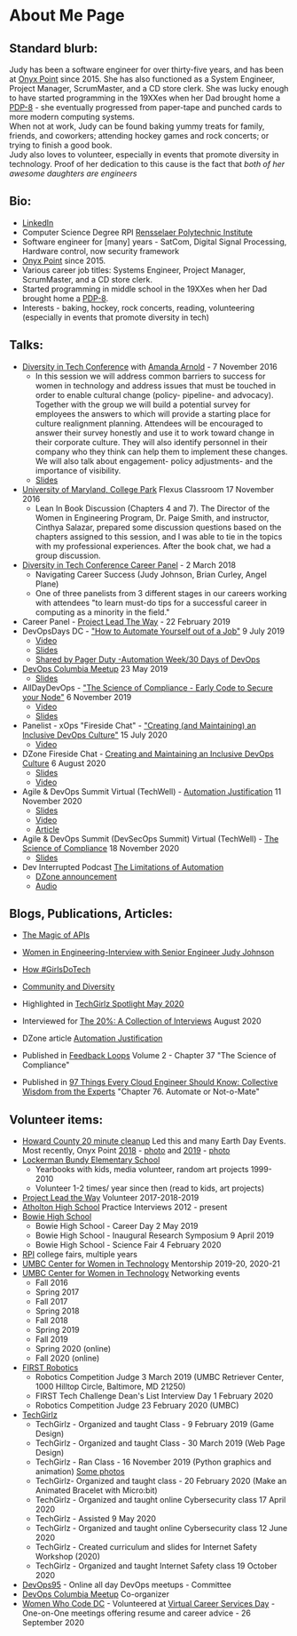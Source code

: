 # About Me Page

## Standard blurb:
Judy has been a software engineer for over thirty-five years, and has been at [Onyx Point](https://www.onyxpoint.com/) since 2015. 
She has also functioned as a System Engineer, Project Manager, ScrumMaster, and a CD store clerk. 
She was lucky enough to have started programming in the 19XXes when her Dad brought home a [PDP-8](https://en.wikipedia.org/wiki/PDP-8) - she eventually progressed from paper-tape and punched cards to more modern computing systems.  
When not at work, Judy can be found baking yummy treats for family, friends, and coworkers; attending hockey games and rock concerts; or trying to finish a good book.  
Judy also loves to volunteer, especially in events that promote diversity in technology. 
Proof of her dedication to this cause is the fact that _both of her awesome daughters are engineers_



## Bio:
* [LinkedIn](https://www.linkedin.com/in/judyfinkjohnson/)
* Computer Science Degree RPI [Rensselaer Polytechnic Institute](https://rpi.edu/)
* Software engineer for [many] years - SatCom, Digital Signal Processing, Hardware control, now security framework
* [Onyx Point](https://www.onyxpoint.com/) since 2015. 
* Various career job titles: Systems Engineer, Project Manager, ScrumMaster, and a CD store clerk. 
* Started programming in middle school in the 19XXes when her Dad brought home a [PDP-8](https://en.wikipedia.org/wiki/PDP-8).
* Interests - baking, hockey, rock concerts, reading, volunteering (especially in events that promote diversity in tech)

## Talks:
* [Diversity in Tech Conference](https://inclusion.cs.umd.edu/events/diversity/2016#collapse-2-15) with [Amanda Arnold](https://github.com/MandyPoppins) - 7 November 2016
  * In this session we will address common barriers to success for women in technology and address issues that must be touched in order to enable cultural change (policy- pipeline- and advocacy). Together with the group we will build a potential survey for employees the answers to which will provide a starting place for culture realignment planning. Attendees will be encouraged to answer their survey honestly and use it to work toward change in their corporate culture. They will also identify personnel in their company who they think can help them to implement these changes. We will also talk about engagement- policy adjustments- and the importance of visibility.
  * [Slides](https://github.com/judyj/Diversity-In-Tech/blob/master/Lead%20the%20Charge.pdf)
* [University of Maryland, College Park](https://www.umd.edu/) Flexus Classroom  17 November 2016
  * Lean In Book Discussion (Chapters 4 and 7). The Director of the Women in Engineering Program, Dr. Paige Smith, and instructor, Cinthya Salazar, prepared some discussion questions based on the chapters assigned to this session, and I was able to tie in the topics with my professional experiences. After the book chat, we had a group discussion.
* [Diversity in Tech Conference Career Panel](https://inclusion.cs.umd.edu/events/diversity/2018) - 2 March 2018
  * Navigating Career Success (Judy Johnson, Brian Curley, Angel Plane)
  * One of three panelists from 3 different stages in our careers working with attendees "to learn must-do tips for a successful career in computing as a minority in the field."
* Career Panel - [Project Lead The Way](https://www.hcpss.org/academy/engineering/) - 22 February 2019
* DevOpsDays DC - ["How to Automate Yourself out of a Job"](https://devopsdaysdc2019.busyconf.com/schedule#activity_5cc39ad2426e88c873000008) 9 July 2019
  * [Video](https://youtu.be/cLVzFQNCFtE)  
  * [Slides](https://drive.google.com/file/d/1CDy-y0zVWiznCXEwCDvXYodQ96_-OAeR/view?usp=sharing) 
  * [Shared by Pager Duty -Automation Week/30 Days of DevOps](https://pagerduty.influitive.com/forum/t/automation-week/2228)
* [DevOps Columbia Meetup](https://www.meetup.com/devops-columbia/events/lrppqqyzhbfc/) 23 May 2019
  * [Slides](https://drive.google.com/file/d/0B3VjMpptCFN1VDhLODJHemJtWExfN1U0NmpKX2hMNkQyQVZB/view?usp=sharing) 
* AllDayDevOps - ["The Science of Compliance - Early Code to Secure your Node"](https://www.alldaydevops.com/ondemand-recordings-2019) 6 November 2019
  * [Video](https://play.vidyard.com/RzYqzdF82cwPFavqPwmihH)
  * [Slides](https://www.slideshare.net/judyfinkjohnson/the-science-of-compliance-early-code-to-secure-your-node)
* Panelist - xOps "Fireside Chat" - ["Creating (and Maintaining) an Inclusive DevOps Culture"](https://www.linkedin.com/posts/jared-dudas-7a668b12a_xops-fireside-chat-3-activity-6685944499820134400-e39g/) 15 July 2020
  * [Video](https://youtu.be/ZY5-KxD280U)
* DZone Fireside Chat - [Creating and Maintaining an Inclusive DevOps Culture](https://www.linkedin.com/events/dzonecore-creating-maintaininganinclusivedevopscul/) 6 August 2020
  * [Slides](https://www.slideshare.net/judyfinkjohnson/creating-and-maintaining-an-inclusive-devops-culture)
  * [Video](https://youtu.be/qkp1N94iDs4)
* Agile & DevOps Summit Virtual (TechWell) - [Automation Justification](https://agiledevopseast.techwell.com/program/concurrent-sessions/automation-justification-agile-devops-virtual-2020) 11 November 2020
  * [Slides](https://www2.slideshare.net/judyfinkjohnson/automation-justification/judyfinkjohnson/automation-justification)
  * [Video](https://youtu.be/ybiVqpDUQU4)
  * [Article](https://dzone.com/articles/automation-justification)
* Agile & DevOps Summit (DevSecOps Summit) Virtual (TechWell) - [The Science of Compliance](https://agiledevopseast.techwell.com/program/devsecops-summit-sessions/science-compliance-early-code-secure-your-node-agile-devops-virtual-2020) 18 November 2020
  * [Slides](https://www2.slideshare.net/judyfinkjohnson/the-science-of-compliance)
* Dev Interrupted Podcast [The Limitations of Automation](https://dzone.com/articles/the-limitations-of-automation)
  * [DZone announcement](https://dzone.com/articles/the-limitations-of-automation)
  * [Audio](https://open.spotify.com/episode/5BVaEdZ3Cqrjd7nsyLL64p)

## Blogs, Publications, Articles:
* [The Magic of APIs](https://www.onyxpoint.com/blog/magic-of-apis/)
* [Women in Engineering-Interview with Senior Engineer Judy Johnson](https://www.onyxpoint.com/blog/women-in-engineering-interview-judy/)
* [How #GirlsDoTech](https://www.onyxpoint.com/blog/howgirlsdotech/)
* [Community and Diversity](https://www.onyxpoint.com/blog/community-and-diversity/)

* Highlighted in [TechGirlz Spotlight May 2020](https://www.techgirlz.org/volunteer-spotlight-judy-johnson/)
* Interviewed for [The 20%: A Collection of Interviews](https://dzone.com/articles/women-in-tech-a-collection-of-interviews) August 2020
* DZone article [Automation Justification](https://dzone.com/articles/automation-justification)
* Published in [Feedback Loops](https://www.amazon.com/Feedback-Loops-Voices-All-DevOps/dp/B0892HNXKV/) Volume 2 - Chapter 37 "The Science of Compliance"
* Published in [97 Things Every Cloud Engineer Should Know: Collective Wisdom from the Experts](https://www.amazon.com/Things-Every-Cloud-Engineer-Should/dp/1492076732/) "Chapter 76. Automate or Not-o-Mate"


## Volunteer items:
* [Howard County 20 minute cleanup](https://livegreenhoward.com/recycling-waste/litter-cleanups/) Led this and many Earth Day Events. Most recently, Onyx Point [2018](https://livegreenhoward.com/wp-content/uploads/2018/05/2018-updatedTY-list-for-website.pdf) - [photo](https://twitter.com/onyxpoint/status/987378243077656578?s=20) and [2019](https://livegreenhoward.com/wp-content/uploads/2019/06/2019-TY-list-for-website.pdf) - [photo](https://www.flickr.com/photos/livegreenhoward/40890630973/in/album-72157707104911601/) 
* [Lockerman Bundy Elementary School](https://www.baltimorecityschools.org/schools/261)
  * Yearbooks with kids, media volunteer, random art projects 1999-2010
  * Volunteer 1-2 times/ year since then (read to kids, art projects)
* [Project Lead the Way](https://www.hcpss.org/academy/engineering/) Volunteer 2017-2018-2019
* [Atholton High School](https://ahs.hcpss.org/) Practice Interviews 2012 - present
* [Bowie High School](https://www.pgcps.org/bowie/) 
  * Bowie High School - Career Day 2 May 2019
  * Bowie High School - Inaugural Research Symposium 9 April 2019
  * Bowie High School - Science Fair 4 February 2020
* [RPI](https://rpi.edu) college fairs, multiple years
* [UMBC Center for Women in Technology](https://cwit.umbc.edu/cwitscholars/) Mentorship 2019-20, 2020-21
* [UMBC Center for Women in Technology](https://cwit.umbc.edu/cwitscholars/) Networking events
  * Fall 2016 
  * Spring 2017
  * Fall 2017
  * Spring 2018
  * Fall 2018
  * Spring 2019
  * Fall 2019
  * Spring 2020 (online)
  * Fall 2020 (online)
* [FIRST Robotics](https://www.firstinspires.org/robotics/frc)
  * Robotics Competition Judge 3 March 2019 (UMBC Retriever Center, 1000 Hilltop Circle, Baltimore, MD 21250)
  * FIRST Tech Challenge Dean's List Interview Day 1 February 2020
  * Robotics Competition Judge 23 February 2020 (UMBC)
* [TechGirlz](https://www.techgirlz.org/) 
  * TechGirlz - Organized and taught Class - 9 February 2019 (Game Design)
  * TechGirlz - Organized and taught Class - 30 March 2019 (Web Page Design)
  * TechGirlz  - Ran Class - 16 November 2019 (Python graphics and animation) [Some photos](https://twitter.com/miz_j/status/1195793150670979073?s=20) 
  * TechGirlz- Organized and taught class - 20 February 2020 (Make an Animated Bracelet with Micro:bit)
  * TechGirlz - Organized and taught online Cybersecurity class 17 April 2020
  * TechGirlz - Assisted 9 May 2020
  * TechGirlz - Organized and taught online Cybersecurity class 12 June 2020
  * TechGirlz - Created curriculum and slides for Internet Safety Workshop (2020)
  * TechGirlz - Organized and taught Internet Safety class 19 October 2020
* [DevOps95](https://docs.google.com/document/d/1eIpOC0-K0IFdYuZAvErKgYo14PoGrHaCyUPdYqJCUj0/preview) - Online all day DevOps meetups - Committee 
* [DevOps Columbia Meetup](https://www.meetup.com/devops-columbia/) Co-organizer
* [Women Who Code DC](https://www.womenwhocode.com/dc) - Volunteered at [Virtual Career Services Day](https://www.meetup.com/Women-Who-Code-DC/events/272746667/) - One-on-One meetings offering resume and career advice - 26 September 2020


